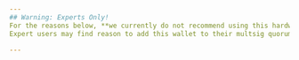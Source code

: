 ```yaml
---
## Warning: Experts Only!
For the reasons below, **we currently do not recommend using this hardware wallet for ordinary users**.
Expert users may find reason to add this wallet to their multsig quorum and get [the additive security benefits of multisig](/why-multisig).

---
```

